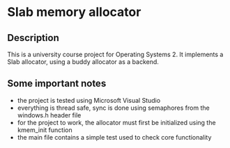 # Slab memory allocator
## Description
This is a university course project for Operating Systems 2. It implements a Slab allocator, using a buddy allocator as a backend.
## Some important notes
* the project is tested using Microsoft Visual Studio
* everything is thread safe, sync is done using semaphores from the windows.h header file
* for the project to work, the allocator must first be initialized using the kmem_init function
* the main file contains a simple test used to check core functionality